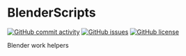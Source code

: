 # BlenderScripts

[![GitHub commit activity](https://img.shields.io/github/commit-activity/m/koiusa/BlenderScripts)](https://github.com/koiusa/BlenderScripts/graphs/commit-activity)
[![GitHub issues](https://img.shields.io/github/issues/koiusa/BlenderScripts)](https://github.com/koiusa/BlenderScripts/issues)
[![GitHub license](https://img.shields.io/github/license/koiusa/BlenderScripts)](https://github.com/koiusa/BlenderScripts/blob/main/LICENSE)

Blender work helpers

